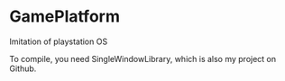 # GamePlatform
Imitation of playstation OS

To compile, you need SingleWindowLibrary, which is also my project on Github.
